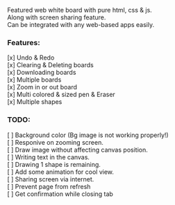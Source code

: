 Featured web white board with pure html, css & js.  
Along with screen sharing feature.  
Can be integrated with any web-based apps easily.  

<h3> Features: </h3>

[x] Undo & Redo  
[x] Clearing & Deleting boards  
[x] Downloading boards  
[x] Multiple boards  
[x] Zoom in or out board  
[x] Multi colored & sized pen & Eraser  
[x] Multiple shapes  

<h3> TODO: </h3>

[ ] Background color (Bg image is not working properly!)  
[ ] Responive on zooming screen.  
[ ] Draw image without affecting canvas position.  
[ ] Writing text in the canvas.  
[ ] Drawing 1 shape is remaining.  
[ ] Add some animation for cool view.  
[ ] Sharing screen via internet.  
[ ] Prevent page from refresh  
[ ] Get confirmation while closing tab  